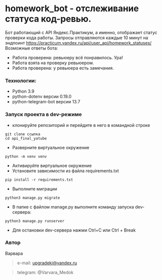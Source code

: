 # homework_bot - отслеживание статуса код-ревью.
Бот работающий с API Яндекс.Практикум, а именно, отображает статус проверки кода работы.
Запросы отправляются каждые 10 минут на эндпоинт https://practicum.yandex.ru/api/user_api/homework_statuses/
Возможные ответы бота:
- Работа проверена: ревьюеру всё понравилось. Ура!  
- Работа взята на проверку ревьюером.  
- Работа проверена: у ревьюера есть замечания.

### Технологии:
* Python 3.9
* python-dotenv версии 0.19.0
* python-telegram-bot версии 13.7

### Запуск проекта в dev-режиме
- клонируйте репозиторий и перейдите в него в командной строке
```
git clone ссылка
cd api_final_yatube
```
- Разверните виртуальное окружение
```
python -m venv venv
```
- Активируйте виртуальное окружение
- Установите зависимости из файла requirements.txt
```
pip install -r requirements.txt
``` 
- Выполните миграции
```
python3 manage.py migrate
```
- В папке с файлом manage.py выполните команду запуска dev-сервера:
```
python3 manage.py runserver
```
- Для остановки  dev-сервера нажми Ctrl+C или Ctrl + Break

### Автор
Варвара
> e-mail: upgradeki@yandex.ru

> telegram: @Varvara_Medok
